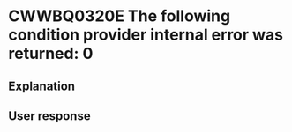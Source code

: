 # CWWBQ0320E The following condition provider internal error was returned: 0

## Explanation

## User response